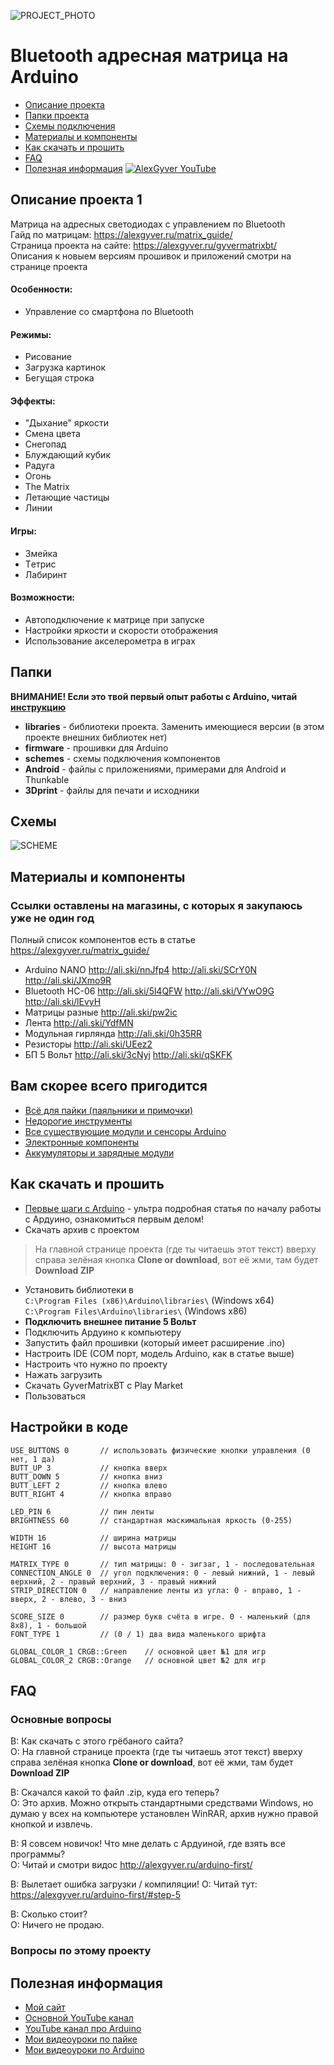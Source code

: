 ![PROJECT_PHOTO](https://github.com/AlexGyver/GyverMatrixBT/blob/master/proj_img.jpg)
# Bluetooth адресная матрица на Arduino
* [Описание проекта](#chapter-0)
* [Папки проекта](#chapter-1)
* [Схемы подключения](#chapter-2)
* [Материалы и компоненты](#chapter-3)
* [Как скачать и прошить](#chapter-4)
* [FAQ](#chapter-5)
* [Полезная информация](#chapter-6)
[![AlexGyver YouTube](http://alexgyver.ru/git_banner.jpg)](https://www.youtube.com/channel/UCgtAOyEQdAyjvm9ATCi_Aig?sub_confirmation=1)

<a id="chapter-0"></a>
## Описание проекта 1
Матрица на адресных светодиодах с управлением по Bluetooth  
Гайд по матрицам: https://alexgyver.ru/matrix_guide/  
Страница проекта на сайте: https://alexgyver.ru/gyvermatrixbt/  
Описания к новыем версиям прошивок и приложений смотри на странице проекта    
#### Особенности:
 - Управление со смартфона по Bluetooth
#### Режимы:
 - Рисование
 - Загрузка картинок
 - Бегущая строка  
#### Эффекты:
 - "Дыхание" яркости
 - Смена цвета
 - Снегопад
 - Блуждающий кубик
 - Радуга
 - Огонь
 - The Matrix
 - Летающие частицы
 - Линии  
#### Игры:
 - Змейка
 - Tетриc
 - Лабиринт  
#### Возможности:
- Автоподключение к матрице при запуске
- Настройки яркости и скорости отображения
- Использование акселерометра в играх

<a id="chapter-1"></a>
## Папки
**ВНИМАНИЕ! Если это твой первый опыт работы с Arduino, читай [инструкцию](#chapter-4)**
- **libraries** - библиотеки проекта. Заменить имеющиеся версии (в этом проекте внешних библиотек нет)
- **firmware** - прошивки для Arduino
- **schemes** - схемы подключения компонентов
- **Android** - файлы с приложениями, примерами для Android и Thunkable
- **3Dprint** - файлы для печати и исходники

<a id="chapter-2"></a>
## Схемы
![SCHEME](https://github.com/AlexGyver/GyverMatrixBT/blob/master/schemes/scheme.jpg)

<a id="chapter-3"></a>
## Материалы и компоненты
### Ссылки оставлены на магазины, с которых я закупаюсь уже не один год
Полный список компонентов есть в статье https://alexgyver.ru/matrix_guide/
- Arduino NANO http://ali.ski/nnJfp4  http://ali.ski/SCrY0N  http://ali.ski/JXmo9R
- Bluetooth HC-06 http://ali.ski/5l4QFW  http://ali.ski/VYwO9G  http://ali.ski/lEvyH
- Матрицы разные http://ali.ski/pw2ic
- Лента http://ali.ski/YdfMN
- Модульная гирлянда http://ali.ski/0h35RR
- Резисторы http://ali.ski/UEez2
- БП 5 Вольт http://ali.ski/3cNyj  http://ali.ski/qSKFK

## Вам скорее всего пригодится
* [Всё для пайки (паяльники и примочки)](http://alexgyver.ru/all-for-soldering/)
* [Недорогие инструменты](http://alexgyver.ru/my_instruments/)
* [Все существующие модули и сенсоры Arduino](http://alexgyver.ru/arduino_shop/)
* [Электронные компоненты](http://alexgyver.ru/electronics/)
* [Аккумуляторы и зарядные модули](http://alexgyver.ru/18650/)

<a id="chapter-4"></a>
## Как скачать и прошить
* [Первые шаги с Arduino](http://alexgyver.ru/arduino-first/) - ультра подробная статья по началу работы с Ардуино, ознакомиться первым делом!
* Скачать архив с проектом
> На главной странице проекта (где ты читаешь этот текст) вверху справа зелёная кнопка **Clone or download**, вот её жми, там будет **Download ZIP**
* Установить библиотеки в  
`C:\Program Files (x86)\Arduino\libraries\` (Windows x64)  
`C:\Program Files\Arduino\libraries\` (Windows x86)
* **Подключить внешнее питание 5 Вольт**
* Подключить Ардуино к компьютеру
* Запустить файл прошивки (который имеет расширение .ino)
* Настроить IDE (COM порт, модель Arduino, как в статье выше)
* Настроить что нужно по проекту
* Нажать загрузить
* Скачать GyverMatrixBT с Play Market
* Пользоваться  

## Настройки в коде
    USE_BUTTONS 0       // использовать физические кнопки управления (0 нет, 1 да)
    BUTT_UP 3           // кнопка вверх
    BUTT_DOWN 5         // кнопка вниз
    BUTT_LEFT 2         // кнопка влево
    BUTT_RIGHT 4        // кнопка вправо

    LED_PIN 6           // пин ленты
    BRIGHTNESS 60       // стандартная маскимальная яркость (0-255)

    WIDTH 16            // ширина матрицы
    HEIGHT 16           // высота матрицы

    MATRIX_TYPE 0       // тип матрицы: 0 - зигзаг, 1 - последовательная
    CONNECTION_ANGLE 0  // угол подключения: 0 - левый нижний, 1 - левый верхний, 2 - правый верхний, 3 - правый нижний
    STRIP_DIRECTION 0   // направление ленты из угла: 0 - вправо, 1 - вверх, 2 - влево, 3 - вниз

    SCORE_SIZE 0        // размер букв счёта в игре. 0 - маленький (для 8х8), 1 - большой
    FONT_TYPE 1			// (0 / 1) два вида маленького шрифта

    GLOBAL_COLOR_1 CRGB::Green    // основной цвет №1 для игр
    GLOBAL_COLOR_2 CRGB::Orange   // основной цвет №2 для игр
	
<a id="chapter-5"></a>
## FAQ
### Основные вопросы
В: Как скачать с этого грёбаного сайта?  
О: На главной странице проекта (где ты читаешь этот текст) вверху справа зелёная кнопка **Clone or download**, вот её жми, там будет **Download ZIP**

В: Скачался какой то файл .zip, куда его теперь?  
О: Это архив. Можно открыть стандартными средствами Windows, но думаю у всех на компьютере установлен WinRAR, архив нужно правой кнопкой и извлечь.

В: Я совсем новичок! Что мне делать с Ардуиной, где взять все программы?  
О: Читай и смотри видос http://alexgyver.ru/arduino-first/

В: Вылетает ошибка загрузки / компиляции!
О: Читай тут: https://alexgyver.ru/arduino-first/#step-5

В: Сколько стоит?  
О: Ничего не продаю.

### Вопросы по этому проекту

<a id="chapter-6"></a>
## Полезная информация
* [Мой сайт](http://alexgyver.ru/)
* [Основной YouTube канал](https://www.youtube.com/channel/UCgtAOyEQdAyjvm9ATCi_Aig?sub_confirmation=1)
* [YouTube канал про Arduino](https://www.youtube.com/channel/UC4axiS76D784-ofoTdo5zOA?sub_confirmation=1)
* [Мои видеоуроки по пайке](https://www.youtube.com/playlist?list=PLOT_HeyBraBuMIwfSYu7kCKXxQGsUKcqR)
* [Мои видеоуроки по Arduino](http://alexgyver.ru/arduino_lessons/)
